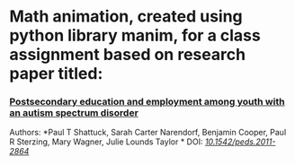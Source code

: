 # Math animation, created using python library manim, for a class assignment based on research paper titled:

### [Postsecondary education and employment among youth with an autism spectrum disorder](https://pubmed.ncbi.nlm.nih.gov/22585766/)  
Authors: *Paul T Shattuck, Sarah Carter Narendorf, Benjamin Cooper, Paul R Sterzing, Mary Wagner, Julie Lounds Taylor  *
DOI: *[10.1542/peds.2011-2864](https://publications.aap.org/pediatrics/article-abstract/129/6/1042/32148/Postsecondary-Education-and-Employment-Among-Youth?redirectedFrom=fulltext)*
